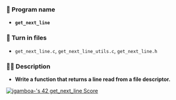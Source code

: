 ### **👾 Program name**

- **`get_next_line`**

### **📄 Turn in files**

- `get_next_line.c`, `get_next_line_utils.c`, `get_next_line.h`

### **✍🏼 Description**

- **Write a function that returns a line read from a
file descriptor.**

[![jgamboa-'s 42 get_next_line Score](https://badge42.vercel.app/api/v2/clabd757901060fjsqiusbo7e/project/2887861)](https://github.com/JaeSeoKim/badge42)
